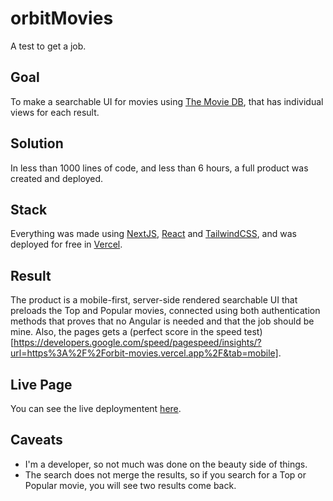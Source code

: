 # orbitMovies
A test to get a job.

## Goal
To make a searchable UI for movies using [The Movie DB](https://www.themoviedb.org/), that has individual views for each result.

## Solution
In less than 1000 lines of code, and less than 6 hours, a full product was created and deployed.

## Stack
Everything was made using [NextJS](https://nextjs.org/), [React](https://reactjs.org/) and [TailwindCSS](https://tailwindcss.com/), and was deployed for free in [Vercel](https://vercel.com/).

## Result
The product is a mobile-first, server-side rendered searchable UI that preloads the Top and Popular movies, connected using both authentication methods that proves that no Angular is needed and that the job should be mine. 
Also, the pages gets a (perfect score in the speed test)[https://developers.google.com/speed/pagespeed/insights/?url=https%3A%2F%2Forbit-movies.vercel.app%2F&tab=mobile].

## Live Page
You can see the live deploymentent [here](https://orbit-movies.vercel.app/).

## Caveats
- I'm a developer, so not much was done on the beauty side of things. 
- The search does not merge the results, so if you search for a Top or Popular movie, you will see two results come back.
